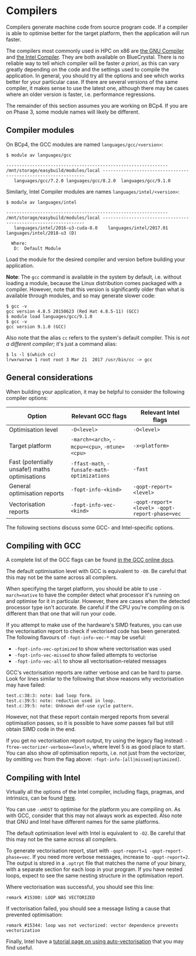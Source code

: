 # Compilers

Compilers generate machine code from source program code.
If a compiler is able to optimise better for the target platform, then the application will run faster.

The compilers most commonly used in HPC on x86 are [the GNU Compiler](https://www.gnu.org/software/gcc/) and [the Intel Compiler](https://software.intel.com/en-us/intel-compilers/).
They are both available on BlueCrystal.
There is no reliable way to tell which compiler will be faster _a priori_, as this can vary greatly depending on the code and the settings used to compile the application.
In general, you should try all the options and see which works better for your particular case.
If there are several versions of the same compiler, it makes sense to use the latest one, although there may be cases where an older version is faster, i.e. performance regressions.

The remainder of this section assumes you are working on BCp4.
If you are on Phase 3, some module names will likely be different.

## Compiler modules

On BCp4, the GCC modules are named `languages/gcc/<version>`:

```
$ module av languages/gcc

-------------------------------------------------------------- /mnt/storage/easybuild/modules/local ---------------------------------------------------------------
   languages/gcc/7.2.0 languages/gcc/8.2.0  languages/gcc/9.1.0
```

Similarly, Intel Compiler modules are names `languages/intel/<version>`:

```
$ module av languages/intel

-------------------------------------------------------------- /mnt/storage/easybuild/modules/local ---------------------------------------------------------------
   languages/intel/2016-u3-cuda-8.0    languages/intel/2017.01    languages/intel/2018-u3 (D)

  Where:
   D:  Default Module
```

Load the module for the desired compiler and version before building your application.

**Note**: The `gcc` command is available in the system by default, i.e. without loading a module, because the Linux distribution comes packaged with a compiler.
However, note that this version is significantly older than what is available through modules, and so may generate slower code:

```
$ gcc -v
gcc version 4.8.5 20150623 (Red Hat 4.8.5-11) (GCC)
$ module load languages/gcc/9.1.0
$ gcc -v
gcc version 9.1.0 (GCC)
```

Also note that the alias `cc` refers to the system's default compiler.
This is _not a different compiler_; it's just a command alias:

```
$ ls -l $(which cc)
lrwxrwxrwx 1 root root 3 Mar 21  2017 /usr/bin/cc -> gcc
```

## General considerations

When building your application, it may be helpful to consider the following compiler options:

| Option                                         | Relevant GCC flags                             | Relevant Intel flags   |
| ---------------------------------------------- | ---------------------------------------------- | ---------------------- |
| Optimisation level                             | `-O<level>`                                    | `-O<level>`            |
| Target platform                                | `-march=<arch>`, `-mcpu=<cpu>`, `-mtune=<cpu>` | `-x<platform>`         |
| Fast (potentially unsafe!) maths optimisations | `-ffast-math`, `-funsafe-math-optimizations `  | `-fast`                |
| General optimisation reports                   | `-fopt-info-<kind>` | `-qopt-report=<level>`  |
| Vectorisation reports                          | `-fopt-info-vec-<kind>` | `-qopt-report=<level> -qopt-report-phase=vec` |

The following sections discuss some GCC- and Intel-specific options.

## Compiling with GCC

A complete list of the GCC flags can be found [in the GCC online docs](https://gcc.gnu.org/onlinedocs/gcc/Option-Summary.html).

The default optimisation level with GCC is equivalent to `-O0`.
Be careful that this may not be the same across all compilers.

When specifying the target platform, you should be able to use `-march=native` to have the compiler detect what processor it's running on and optimise for it in particular.
However, there are cases when the detected processor type isn't accurate.
Be careful if the CPU you're compiling on is different than that one that will run your code.

If you attempt to make use of the hardware's SIMD features, you can use the vectorisation report to check if vectorised code has been generated.
The following flavours of `-fopt-info-vec-*` may be useful:
- `-fopt-info-vec-optimized` to show where vectorisation was used
- `-fopt-info-vec-missed` to show failed attempts to vectorise
- `-fopt-info-vec-all` to show all vectorisation-related messages

GCC's vectorisation reports are rather verbose and can be hard to parse.
Look for lines similar to the following that show reasons why vectorisation may have failed:

```
test.c:38:3: note: bad loop form.
test.c:39:5: note: reduction used in loop.
test.c:39:5: note: Unknown def-use cycle pattern.
```

However, not that these report contain merged reports from several optimisation passes, so it is possible to have _some_ passes fail but still obtain SIMD code in the end.

If you get no vectorisation report output, try using the legacy flag instead: `-ftree-vectorizer-verbose=<level>`, where level 5 is as good place to start.
You can also show _all_ optimisation reports, i.e. not just from the vectorizer, by omitting `vec` from the flag above: `-fopt-info-[all|missed|optimized]`.

## Compiling with Intel

Virtually all the options of the Intel compiler, including flags, pragmas, and intrinsics, can be found [here](https://software.intel.com/en-us/cpp-compiler-18.0-developer-guide-and-reference).

You can use `-xHOST` to optimise for the platform you are compiling on.
As with GCC, consider that this may not always work as expected.
Also note that GNU and Intel have different names for the same platforms.

The default optimisation level with Intel is equivalent to `-O2`.
Be careful that this may not be the same across all compilers.

To generate vectorisation report, start with `-qopt-report=1 -qopt-report-phase=vec`.
If you need more verbose messages, increase to `-qopt-report=2`.
The output is stored in a `.optrpt` file that matches the name of your binary, with a separate section for each loop in your program.
If you have nested loops, expect to see the same nesting structure in the optimisation report.

Where vectorisation was successful, you should see this line:

```
remark #15300: LOOP WAS VECTORIZED
```

If vectorisation failed, you should see a message listing a cause that prevented optimisation:

```
remark #15344: loop was not vectorized: vector dependence prevents vectorization
```

Finally, Intel have a [tutorial page on using auto-vectorisation](https://software.intel.com/en-us/cpp-compiler-auto-vectorization-tutorial-tutorial-linux-and-macos-version) that you may find useful.
